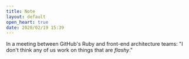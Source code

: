 ```yaml
---
title: Note
layout: default
open_heart: true
date: 2020/02/19 15:39
---
```


In a meeting between GitHub's Ruby and front-end architecture teams: "I don't think any of us work on things that are _flashy_."
